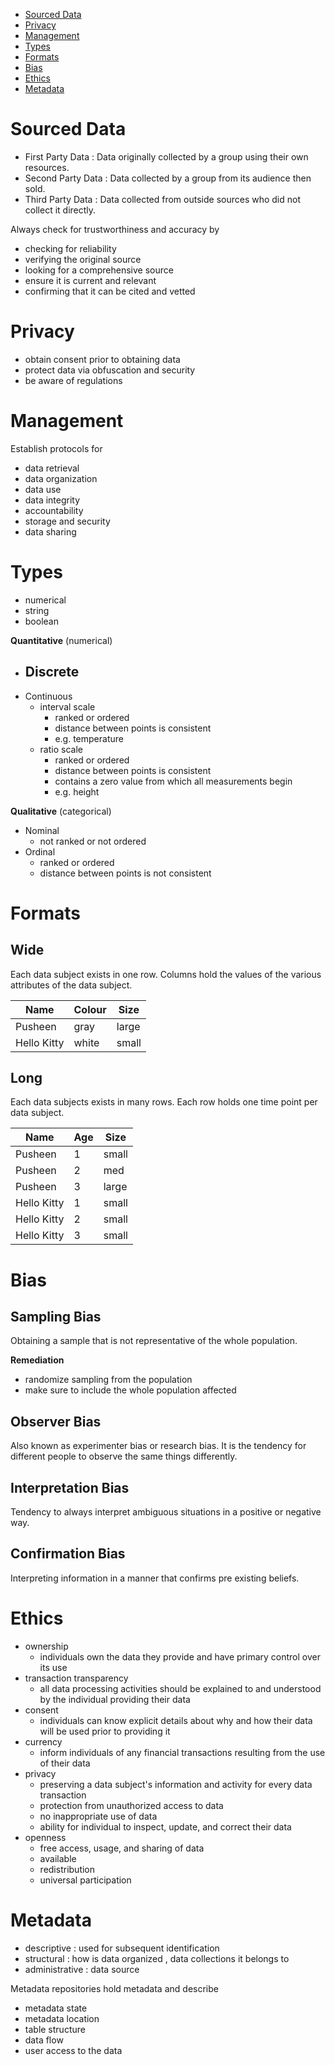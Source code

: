 - [Sourced Data](#Sourced%20Data)
- [Privacy](#Privacy)
- [Management](#Management)
- [Types](#Types)
- [Formats](#Formats)
- [Bias](#Bias)
- [Ethics](#Ethics)
- [Metadata](#Metadata)

# Sourced Data

- First Party Data : Data originally collected by a group using their own resources.
- Second Party Data : Data collected by a group from its audience then sold.
- Third Party Data : Data collected from outside sources who did not collect it directly.

Always check for trustworthiness and accuracy by

- checking for reliability
- verifying the original source
- looking for a comprehensive source
- ensure it is current and relevant
- confirming that it can be cited and vetted

# Privacy

- obtain consent prior to obtaining data
- protect data via obfuscation and security
- be aware of regulations

# Management

Establish protocols for

- data retrieval
- data organization
- data use
- data integrity
- accountability
- storage and security
- data sharing

# Types

- numerical
- string
- boolean

**Quantitative** (numerical)

- Discrete
	- 
- Continuous
	- interval scale
		- ranked or ordered
		- distance between points is consistent
		- e.g. temperature
	- ratio scale
		- ranked or ordered
		- distance between points is consistent
		- contains a zero value from which all measurements begin
		- e.g. height

**Qualitative** (categorical)

- Nominal
	- not ranked or not ordered
- Ordinal
	- ranked or ordered
	- distance between points is not consistent
# Formats

## Wide

Each data subject exists in one row.
Columns hold the values of the various attributes of the data subject.

|Name|Colour|Size|
|--|--|--|
|Pusheen|gray|large|
|Hello Kitty|white|small|

## Long

Each data subjects exists in many rows.
Each row holds one time point per data subject.

|Name|Age|Size|
|--|--|--|
|Pusheen|1|small|
|Pusheen|2|med|
|Pusheen|3|large|
|Hello Kitty|1|small|
|Hello Kitty|2|small|
|Hello Kitty|3|small|

# Bias

## Sampling Bias

Obtaining a sample that is not representative of the whole population.

**Remediation**
- randomize sampling from the population
- make sure to include the whole population affected
## Observer Bias

Also known as experimenter bias or research bias. It is the tendency for different people to observe the same things differently.
## Interpretation Bias

Tendency to always interpret ambiguous situations in a positive or negative way.
## Confirmation Bias

Interpreting information in a manner that confirms pre existing beliefs.

# Ethics


- ownership
	- individuals own the data they provide and have primary control over its use
- transaction transparency
	- all data processing activities should be explained to and understood by the individual providing their data
- consent
	- individuals can know explicit details about why and how their data will be used prior to providing it
- currency
	- inform individuals of any financial transactions resulting from the use of their data
- privacy
	- preserving a data subject's information and activity for every data transaction
	- protection from unauthorized access to data
	- no inappropriate use of data
	- ability for individual to inspect, update, and correct their data
- openness
	- free access, usage, and sharing of data
	- available
	- redistribution
	- universal participation

# Metadata

- descriptive : used for subsequent identification
- structural : how is data organized , data collections it belongs to
- administrative : data source

Metadata repositories hold metadata and describe
- metadata state
- metadata location
- table structure
- data flow
- user access to the data
